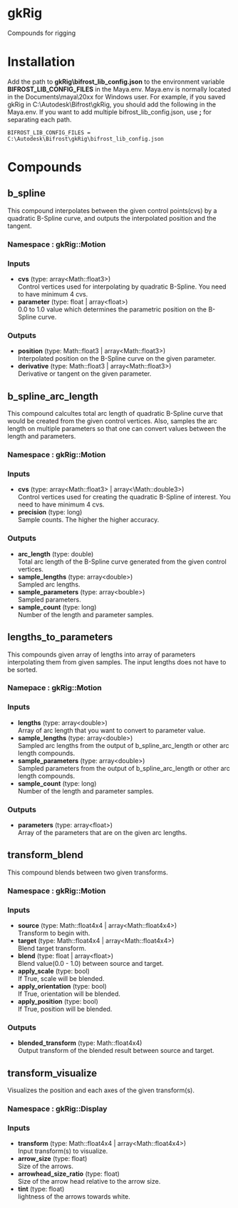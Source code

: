 # gkRig
Compounds for rigging

# Installation
Add the path to **gkRig\bifrost_lib_config.json** to the environment variable **BIFROST_LIB_CONFIG_FILES** in the Maya.env. Maya.env is normally located in the Documents\maya\20xx for Windows user.
For example, if you saved gkRig in C:\Autodesk\Bifrost\gkRig, you should add the following in the Maya.env. If you want to add multiple bifrost_lib_config.json, use **;** for separating each path.

`BIFROST_LIB_CONFIG_FILES = C:\Autodesk\Bifrost\gkRig\bifrost_lib_config.json`

# Compounds
## b_spline
This compound interpolates between the given control points(cvs) by a quadratic B-Spline curve, and outputs the interpolated position and the tangent.
### Namespace : gkRig::Motion
### Inputs

  - **cvs** (type: array\<Math::float3\>)<br>
    Control vertices used for interpolating by quadratic B-Spline. You need to have minimum 4 cvs.
  - **parameter** (type: float | array\<float\>)<br>
    0.0 to 1.0 value which determines the parametric position on the B-Spline curve.
  
### Outputs
 - **position** (type: Math::float3 | array\<Math::float3\>)<br>
    Interpolated position on the B-Spline curve on the given parameter.
 - **derivative** (type: Math::float3 | array\<Math::float3\>)<br>
    Derivative or tangent on the given parameter.

## b_spline_arc_length
This compound calcultes total arc length of quadratic B-Spline curve that would be created from the given control vertices. Also, samples the arc length on multiple parameters so that one can convert values between the length and parameters.
### Namespace : gkRig::Motion
### Inputs
  - **cvs** (type: array\<Math::float3\> | array<\Math::double3\>)<br>
    Control vertices used for creating the quadratic B-Spline of interest. You need to have minimum 4 cvs.
  - **precision** (type: long)<br>
    Sample counts. The higher the higher accuracy.
### Outputs
  - **arc_length** (type: double)<br>
    Total arc length of the B-Spline curve generated from the given control vertices.
  - **sample_lengths** (type: array\<double\>)<br>
    Sampled arc lengths.
  - **sample_parameters** (type: array\<bouble\>)<br>
    Sampled parameters.
  - **sample_count** (type: long)<br>
    Number of the length and parameter samples.

## lengths_to_parameters
This compounds given array of lengths into array of parameters interpolating them from given samples. The input lengths does not have to be sorted.
### Namepace : gkRig::Motion
### Inputs
  - **lengths** (type: array\<double\>)<br>
    Array of arc length that you want to convert to parameter value.
  - **sample_lengths** (type: array\<double\>)<br>
    Sampled arc lengths from the output of b_spline_arc_length or other arc length compounds.
  - **sample_parameters** (type: array\<double\>)<br>
    Sampled parameters from the output of b_spline_arc_length or other arc length compounds.
  - **sample_count** (type: long)<br>
     Number of the length and parameter samples.
### Outputs
  - **parameters** (type: array\<float\>)<br>
    Array of the parameters that are on the given arc lengths.

## transform_blend
This compound blends between two given transforms.
### Namespace : gkRig::Motion
### Inputs

 - **source** (type: Math::float4x4 | array\<Math::float4x4\>)<br>
   Transform to begin with.
 - **target** (type: Math::float4x4 | array\<Math::float4x4\>)<br>
   Blend target transform.
 - **blend** (type: float | array\<float\>)<br>
   Blend value(0.0 - 1.0) between source and target.
 - **apply_scale** (type: bool)<br>
   If True, scale will be blended.
 - **apply_orientation** (type: bool)<br>
   If True, orientation will be blended.
 - **apply_position** (type: bool)<br>
   If True, position will be blended.

### Outputs
 - **blended_transform** (type: Math::float4x4)<br>
   Output transform of the blended result between source and target.

## transform_visualize
Visualizes the position and each axes of the given transform(s).
### Namespace : gkRig::Display
### Inputs
 - **transform** (type: Math::float4x4 | array\<Math::float4x4\>)<br>
   Input transform(s) to visualize.
 - **arrow_size** (type: float)<br>
   Size of the arrows.
 - **arrowhead_size_ratio** (type: float)<br>
   Size of the arrow head relative to the arrow size.
 - **tint** (type: float)<br>
   lightness of the arrows towards white.
 


